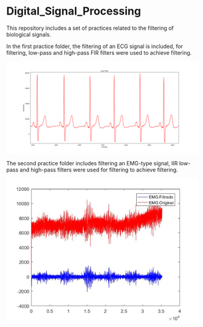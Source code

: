 # Digital_Signal_Processing

This repository includes a set of practices related to the filtering of biological signals.

In the first practice folder, the filtering of an ECG signal is included, for filtering, low-pass and high-pass FIR filters were used to achieve filtering.

<p>
  <img src='https://github.com/Luisbaduy97/Digital_Signal_Processing/blob/master/Primera_practica/lp_signal.png'>
</p>


The second practice folder includes filtering an EMG-type signal, IIR low-pass and high-pass filters were used for filtering to achieve filtering.

<p align = 'center'>
  <img src='https://github.com/Luisbaduy97/Digital_Signal_Processing/blob/master/Segunda_practica/signal.jpg'>
</p>
